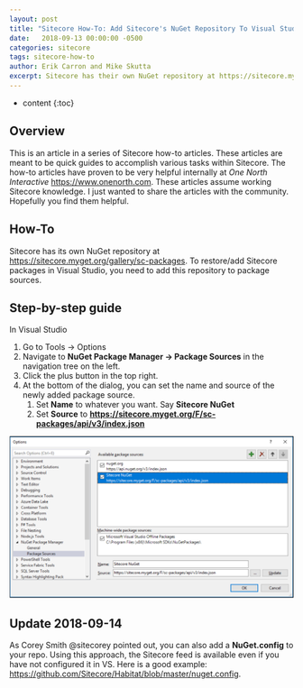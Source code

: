 ```yaml
---
layout: post
title: "Sitecore How-To: Add Sitecore's NuGet Repository To Visual Studio"
date:   2018-09-13 00:00:00 -0500
categories: sitecore
tags: sitecore-how-to
author: Erik Carron and Mike Skutta
excerpt: Sitecore has their own NuGet repository at https://sitecore.myget.org/gallery/sc-packages. To restore/add Sitecore packages in Visual Studio, you need to add this repository to package sources.
---
```


* content
{:toc}

## Overview

This is an article in a series of Sitecore how-to articles. These articles are meant to be quick guides to accomplish various tasks within Sitecore. The how-to articles have proven to be very helpful internally at *One North Interactive* https://www.onenorth.com.  These articles assume working Sitecore knowledge. I just wanted to share the articles with the community. Hopefully you find them helpful.

## How-To

Sitecore has its own NuGet repository at https://sitecore.myget.org/gallery/sc-packages. To restore/add Sitecore packages in Visual Studio, you need to add this repository to package sources.

## Step-by-step guide

In Visual Studio

1. Go to Tools → Options
1. Navigate to **NuGet Package Manager → Package Sources** in the navigation tree on the left.
1. Click the plus button in the top right.
1. At the bottom of the dialog, you can set the name and source of the newly added package source.
    1. Set **Name** to whatever you want. Say **Sitecore NuGet**
    1. Set **Source** to **https://sitecore.myget.org/F/sc-packages/api/v3/index.json**

![NuGet Package Manager Package Sources](/images/how-to-add-sitecores-nuget-repository-to-visual-studio/image2018-5-8_11-18-30.png)

## Update 2018-09-14

As Corey Smith @sitecorey pointed out, you can also add a **NuGet.config** to your repo.  Using this approach, the Sitecore feed is available even if you have not configured it in VS.  Here is a good example: https://github.com/Sitecore/Habitat/blob/master/nuget.config.